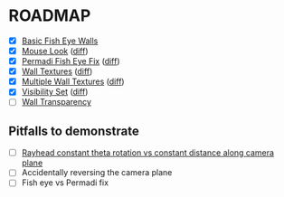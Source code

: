 # ROADMAP

- [x] [Basic Fish Eye Walls](tutorial1.hs)
- [x] [Mouse Look](tutorial2.hs) ([diff](tutorial2.diff))
- [x] [Permadi Fish Eye Fix](tutorial3.hs) ([diff](tutorial3.diff))
- [x] [Wall Textures](tutorial4.hs) ([diff](tutorial4.diff))
- [x] [Multiple Wall Textures](tutorial5.hs) ([diff](tutorial5.diff))
- [x] [Visibility Set](tutorial6.hs) ([diff](tutorial6.diff))
- [ ] [Wall Transparency](https://github.com/adpextwindong/obelisk/commit/0bc839249017abc0ad244b406b8970df100c45e1)

## Pitfalls to demonstrate

- [ ] [Rayhead constant theta rotation vs constant distance along camera plane](https://stackoverflow.com/a/24206301)
- [ ] Accidentally reversing the camera plane
- [ ] Fish eye vs Permadi fix
